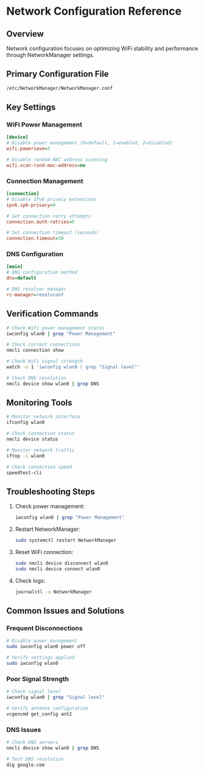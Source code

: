 # Network Configuration Reference

## Overview
Network configuration focuses on optimizing WiFi stability and performance through NetworkManager settings.

## Primary Configuration File
```bash
/etc/NetworkManager/NetworkManager.conf
```

## Key Settings

### WiFi Power Management
```ini
[device]
# Disable power management (0=default, 1=enabled, 2=disabled)
wifi.powersave=2

# Disable random MAC address scanning
wifi.scan-rand-mac-address=no
```

### Connection Management
```ini
[connection]
# Disable IPv6 privacy extensions
ipv6.ip6-privacy=0

# Set connection retry attempts
connection.auth-retries=5

# Set connection timeout (seconds)
connection.timeout=30
```

### DNS Configuration
```ini
[main]
# DNS configuration method
dns=default

# DNS resolver manager
rc-manager=resolvconf
```

## Verification Commands
```bash
# Check WiFi power management status
iwconfig wlan0 | grep "Power Management"

# Check current connections
nmcli connection show

# Check WiFi signal strength
watch -n 1 'iwconfig wlan0 | grep "Signal level"'

# Check DNS resolution
nmcli device show wlan0 | grep DNS
```

## Monitoring Tools
```bash
# Monitor network interface
ifconfig wlan0

# Check connection status
nmcli device status

# Monitor network traffic
iftop -i wlan0

# Check connection speed
speedtest-cli
```

## Troubleshooting Steps
1. Check power management:
   ```bash
   iwconfig wlan0 | grep "Power Management"
   ```

2. Restart NetworkManager:
   ```bash
   sudo systemctl restart NetworkManager
   ```

3. Reset WiFi connection:
   ```bash
   sudo nmcli device disconnect wlan0
   sudo nmcli device connect wlan0
   ```

4. Check logs:
   ```bash
   journalctl -u NetworkManager
   ```

## Common Issues and Solutions

### Frequent Disconnections
```bash
# Disable power management
sudo iwconfig wlan0 power off

# Verify settings applied
sudo iwconfig wlan0
```

### Poor Signal Strength
```bash
# Check signal level
iwconfig wlan0 | grep "Signal level"

# Verify antenna configuration
vcgencmd get_config ant2
```

### DNS Issues
```bash
# Check DNS servers
nmcli device show wlan0 | grep DNS

# Test DNS resolution
dig google.com
```

